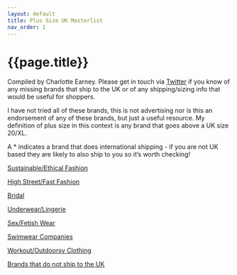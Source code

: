 ```yaml
---
layout: default
title: Plus Size UK Masterlist
nav_order: 1
---
```


# {{page.title}}

Compiled by Charlotte Earney. Please get in touch via [Twitter](https://twitter.com/charlotteearney) if you know of any missing brands that ship to the UK or of any shipping/sizing info that would be useful for shoppers. 

I have not tried all of these brands, this is not advertising nor is this an endorsement of any of these brands, but just a useful resource. My definition of plus size in this context is any brand that goes above a UK size 20/XL.

A * indicates a brand that does international shipping - if you are not UK based they are likely to also ship to you so it’s worth checking!

[Sustainable/Ethical Fashion](sustainable-ethical-fashion)

[High Street/Fast Fashion](high-street-fast-fashion)

[Bridal](bridal)

[Underwear/Lingerie](underwear-lingerie)

[Sex/Fetish Wear](sex-fetish-wear)
	
[Swimwear Companies](swimwear)

[Workout/Outdoorsy Clothing](workout-outdoors)

[Brands that do not ship to the UK](brands-not-shipping-to-uk)
